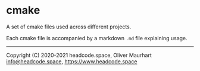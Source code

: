 # cmake

A set of cmake files used across different projects.

Each cmake file is accompanied by a markdown `.md` file explaining usage.


---

Copyright (C) 2020-2021 headcode.space, Oliver Maurhart <info@headcode.space>, https://www.headcode.space
